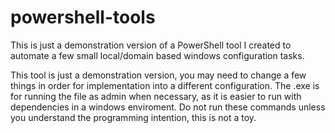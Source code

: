 # powershell-tools
This is just a demonstration version of a PowerShell tool I created to automate a few small local/domain based windows configuration tasks.

This tool is just a demonstration version, you may need to change a few things in order for implementation into a different configuration. 
The .exe is for running the file as admin when necessary, as it is easier to run with dependencies in a windows enviroment. 
Do not run these commands unless you understand the programming intention, this is not a toy.
